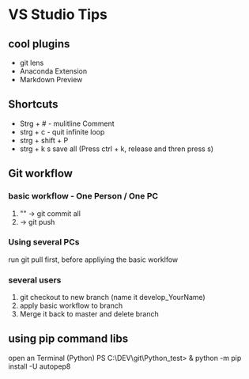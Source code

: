 # VS Studio Tips

## cool plugins

- git lens
- Anaconda Extension
- Markdown Preview


## Shortcuts
- Strg + # - mulitline Comment
- strg + c - quit infinite loop
- strg + shift +  P
- strg + k  s save all (Press ctrl + k, release and thren press s)

## Git workflow

### basic workflow - One Person / One PC


1. "" -> git commit all
2. -> git push

### Using several PCs

run git pull first, before appliying the basic worklfow

### several users

1.  git checkout to new branch (name it develop_YourName) 
2. apply basic workflow to branch
3. Merge it back to master and delete branch




## using pip command libs
open an Terminal (Python)
PS C:\DEV\git\Python_test> & python -m pip install -U autopep8